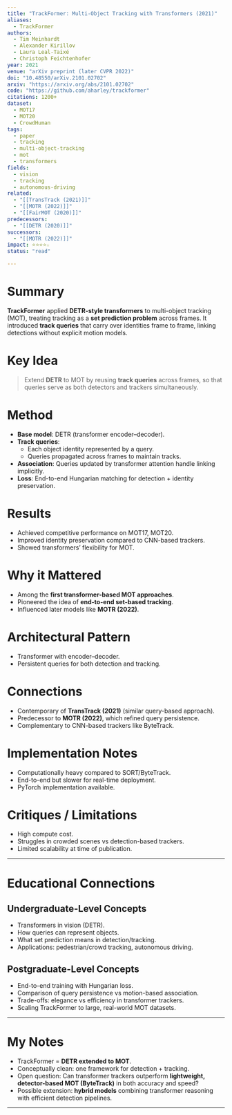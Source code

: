 ```yaml
---
title: "TrackFormer: Multi-Object Tracking with Transformers (2021)"
aliases:
  - TrackFormer
authors:
  - Tim Meinhardt
  - Alexander Kirillov
  - Laura Leal-Taixé
  - Christoph Feichtenhofer
year: 2021
venue: "arXiv preprint (later CVPR 2022)"
doi: "10.48550/arXiv.2101.02702"
arxiv: "https://arxiv.org/abs/2101.02702"
code: "https://github.com/aharley/trackformer"
citations: 1200+
dataset:
  - MOT17
  - MOT20
  - CrowdHuman
tags:
  - paper
  - tracking
  - multi-object-tracking
  - mot
  - transformers
fields:
  - vision
  - tracking
  - autonomous-driving
related:
  - "[[TransTrack (2021)]]"
  - "[[MOTR (2022)]]"
  - "[[FairMOT (2020)]]"
predecessors:
  - "[[DETR (2020)]]"
successors:
  - "[[MOTR (2022)]]"
impact: ⭐⭐⭐⭐☆
status: "read"

---
```


# Summary
**TrackFormer** applied **DETR-style transformers** to multi-object tracking (MOT), treating tracking as a **set prediction problem** across frames. It introduced **track queries** that carry over identities frame to frame, linking detections without explicit motion models.

# Key Idea
> Extend **DETR** to MOT by reusing **track queries** across frames, so that queries serve as both detectors and trackers simultaneously.

# Method
- **Base model**: DETR (transformer encoder–decoder).  
- **Track queries**:  
  - Each object identity represented by a query.  
  - Queries propagated across frames to maintain tracks.  
- **Association**: Queries updated by transformer attention handle linking implicitly.  
- **Loss**: End-to-end Hungarian matching for detection + identity preservation.  

# Results
- Achieved competitive performance on MOT17, MOT20.  
- Improved identity preservation compared to CNN-based trackers.  
- Showed transformers’ flexibility for MOT.  

# Why it Mattered
- Among the **first transformer-based MOT approaches**.  
- Pioneered the idea of **end-to-end set-based tracking**.  
- Influenced later models like **MOTR (2022)**.  

# Architectural Pattern
- Transformer with encoder–decoder.  
- Persistent queries for both detection and tracking.  

# Connections
- Contemporary of **TransTrack (2021)** (similar query-based approach).  
- Predecessor to **MOTR (2022)**, which refined query persistence.  
- Complementary to CNN-based trackers like ByteTrack.  

# Implementation Notes
- Computationally heavy compared to SORT/ByteTrack.  
- End-to-end but slower for real-time deployment.  
- PyTorch implementation available.  

# Critiques / Limitations
- High compute cost.  
- Struggles in crowded scenes vs detection-based trackers.  
- Limited scalability at time of publication.  

---

# Educational Connections

## Undergraduate-Level Concepts
- Transformers in vision (DETR).  
- How queries can represent objects.  
- What set prediction means in detection/tracking.  
- Applications: pedestrian/crowd tracking, autonomous driving.  

## Postgraduate-Level Concepts
- End-to-end training with Hungarian loss.  
- Comparison of query persistence vs motion-based association.  
- Trade-offs: elegance vs efficiency in transformer trackers.  
- Scaling TrackFormer to large, real-world MOT datasets.  

---

# My Notes
- TrackFormer = **DETR extended to MOT**.  
- Conceptually clean: one framework for detection + tracking.  
- Open question: Can transformer trackers outperform **lightweight, detector-based MOT (ByteTrack)** in both accuracy and speed?  
- Possible extension: **hybrid models** combining transformer reasoning with efficient detection pipelines.  

---
